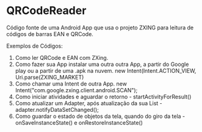 QRCodeReader
===================

Código fonte de uma Android App que usa o projeto ZXING para leitura de códigos de barras EAN e QRCode.

Exemplos de Códigos:

1. Como ler QRCode e EAN com ZXing.
2. Como fazer sua App instalar uma outra outra App, a partir do Google play ou a partir de uma .apk na nuvem.
    new Intent(Intent.ACTION_VIEW, Uri.parse(ZXING_MARKET)
3. Como chamar uma Intent de outra App. new Intent("com.google.zxing.client.android.SCAN");
4. Como iniciar atividades e aguardar o retorno - startActivityForResult()
5. Como atualizar um Adapter, após atualização da sua List<T> - adapter.notifyDataSetChanged();
6. Como guardar o estado de objetos da tela, quando do giro da tela - onSaveInstanceState() e onRestoreInstanceState()
